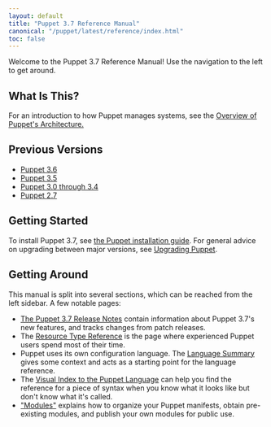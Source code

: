```yaml
---
layout: default
title: "Puppet 3.7 Reference Manual"
canonical: "/puppet/latest/reference/index.html"
toc: false
---
```



Welcome to the Puppet 3.7 Reference Manual! Use the navigation to the left to get around.

## What Is This?

For an introduction to how Puppet manages systems, see the [Overview of Puppet's Architecture.](./architecture.html)

## Previous Versions

- [Puppet 3.6](/puppet/3.6/reference)
- [Puppet 3.5](/puppet/3.5/reference)
- [Puppet 3.0 through 3.4](/puppet/3/reference)
- [Puppet 2.7](/puppet/2.7/reference)

## Getting Started

To install Puppet 3.7, see [the Puppet installation guide](/guides/install_puppet/pre_install.html). For general advice on upgrading between major versions, see [Upgrading Puppet](/guides/install_puppet/upgrading.html).

## Getting Around

This manual is split into several sections, which can be reached from the left sidebar. A few notable pages:

* [The Puppet 3.7 Release Notes](./release_notes.html) contain information about Puppet 3.7's new features, and tracks changes from patch releases.
* The [Resource Type Reference](/references/3.7.latest/type.html) is the page where experienced Puppet users spend most of their time.
* Puppet uses its own configuration language. The [Language Summary](./lang_summary.html) gives some context and acts as a starting point for the language reference.
* The [Visual Index to the Puppet Language](./lang_visual_index.html) can help you find the reference for a piece of syntax when you know what it looks like but don't know what it's called.
* ["Modules"](./modules_fundamentals.html) explains how to organize your Puppet manifests, obtain pre-existing modules, and publish your own modules for public use.

